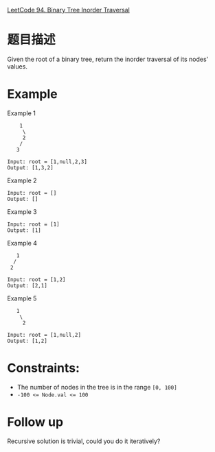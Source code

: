 [LeetCode 94. Binary Tree Inorder Traversal](https://leetcode-cn.com/problems/binary-tree-inorder-traversal/)

# 题目描述

Given the root of a binary tree, return the inorder traversal of its nodes' values.

# Example

Example 1

```
    1
     \
     2
    / 
   3
```

```
Input: root = [1,null,2,3]
Output: [1,3,2]
```
Example 2
```
Input: root = []
Output: []
```
Example 3
```
Input: root = [1]
Output: [1]
```
Example 4

```
   1
  /
 2
```

```
Input: root = [1,2]
Output: [2,1]
```

Example 5

```
   1
    \
     2
```

```
Input: root = [1,null,2]
Output: [1,2]
```

# Constraints:

- The number of nodes in the tree is in the range `[0, 100]`
- `-100 <= Node.val <= 100`

# Follow up

Recursive solution is trivial, could you do it iteratively?

